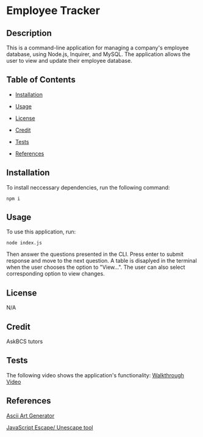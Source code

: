 # Employee Tracker

  ## Description

  This is a command-line application for managing a company's employee database, using Node.js, Inquirer, and MySQL. The application allows the user to view and update their employee database.


  ## Table of Contents

  * [Installation](#installation)

  * [Usage](#usage)

  * [License](#license)

  * [Credit](#credit)
  
  * [Tests](#tests)

  * [References](#references)
  
  
  ## Installation
  
  To install neccessary dependencies, run the following command:
  
  ```
  npm i
  ```

  ## Usage 

  To use this application, run:
  ```
  node index.js 
   ```
  Then answer the questions presented in the CLI. Press enter to submit response and move to the next question. A table is disaplyed in the terminal when the user chooses the option to "View...". The user can also select corresponding option to view changes.
  ## License

  N/A

  ## Credit

  AskBCS tutors


  ## Tests

 The following video shows the application's functionality:
 [Walkthrough Video](https://watch.screencastify.com/v/SVX33pTfwTIHFWan3kpi)

 ## References
[Ascii Art Generator](https://patorjk.com/software/taag/#p=testall&f=Cyberlarge&t=Employee%20Manager)

[JavaScript Escape/ Unescape tool](https://www.freeformatter.com/javascript-escape.html#before-output)


